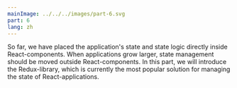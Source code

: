 ```yaml
---
mainImage: ../../../images/part-6.svg
part: 6
lang: zh
---
```


<div class="intro">

So far, we have placed the application's state and state logic directly inside React-components. When applications grow larger, state management should be moved outside React-components. In this part, we will introduce the Redux-library, which is currently the most popular solution for managing the state of React-applications. 

</div>
